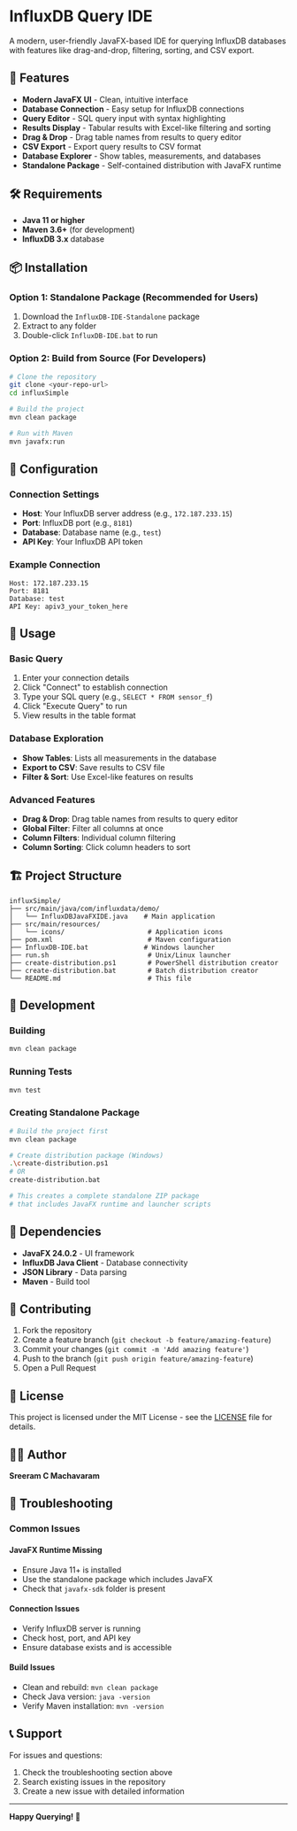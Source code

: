 # InfluxDB Query IDE

A modern, user-friendly JavaFX-based IDE for querying InfluxDB databases with features like drag-and-drop, filtering, sorting, and CSV export.

## 🚀 Features

- **Modern JavaFX UI** - Clean, intuitive interface
- **Database Connection** - Easy setup for InfluxDB connections
- **Query Editor** - SQL query input with syntax highlighting
- **Results Display** - Tabular results with Excel-like filtering and sorting
- **Drag & Drop** - Drag table names from results to query editor
- **CSV Export** - Export query results to CSV format
- **Database Explorer** - Show tables, measurements, and databases
- **Standalone Package** - Self-contained distribution with JavaFX runtime

## 🛠️ Requirements

- **Java 11 or higher**
- **Maven 3.6+** (for development)
- **InfluxDB 3.x** database

## 📦 Installation

### Option 1: Standalone Package (Recommended for Users)
1. Download the `InfluxDB-IDE-Standalone` package
2. Extract to any folder
3. Double-click `InfluxDB-IDE.bat` to run

### Option 2: Build from Source (For Developers)
```bash
# Clone the repository
git clone <your-repo-url>
cd influxSimple

# Build the project
mvn clean package

# Run with Maven
mvn javafx:run
```

## 🔧 Configuration

### Connection Settings
- **Host**: Your InfluxDB server address (e.g., `172.187.233.15`)
- **Port**: InfluxDB port (e.g., `8181`)
- **Database**: Database name (e.g., `test`)
- **API Key**: Your InfluxDB API token

### Example Connection
```
Host: 172.187.233.15
Port: 8181
Database: test
API Key: apiv3_your_token_here
```

## 📖 Usage

### Basic Query
1. Enter your connection details
2. Click "Connect" to establish connection
3. Type your SQL query (e.g., `SELECT * FROM sensor_f`)
4. Click "Execute Query" to run
5. View results in the table format

### Database Exploration
- **Show Tables**: Lists all measurements in the database
- **Export to CSV**: Save results to CSV file
- **Filter & Sort**: Use Excel-like features on results

### Advanced Features
- **Drag & Drop**: Drag table names from results to query editor
- **Global Filter**: Filter all columns at once
- **Column Filters**: Individual column filtering
- **Column Sorting**: Click column headers to sort

## 🏗️ Project Structure

```
influxSimple/
├── src/main/java/com/influxdata/demo/
│   └── InfluxDBJavaFXIDE.java    # Main application
├── src/main/resources/
│   └── icons/                     # Application icons
├── pom.xml                        # Maven configuration
├── InfluxDB-IDE.bat              # Windows launcher
├── run.sh                         # Unix/Linux launcher
├── create-distribution.ps1        # PowerShell distribution creator
├── create-distribution.bat        # Batch distribution creator
└── README.md                      # This file
```

## 🔨 Development

### Building
```bash
mvn clean package
```

### Running Tests
```bash
mvn test
```

### Creating Standalone Package
```bash
# Build the project first
mvn clean package

# Create distribution package (Windows)
.\create-distribution.ps1
# OR
create-distribution.bat

# This creates a complete standalone ZIP package
# that includes JavaFX runtime and launcher scripts
```

## 📝 Dependencies

- **JavaFX 24.0.2** - UI framework
- **InfluxDB Java Client** - Database connectivity
- **JSON Library** - Data parsing
- **Maven** - Build tool

## 🤝 Contributing

1. Fork the repository
2. Create a feature branch (`git checkout -b feature/amazing-feature`)
3. Commit your changes (`git commit -m 'Add amazing feature'`)
4. Push to the branch (`git push origin feature/amazing-feature`)
5. Open a Pull Request

## 📄 License

This project is licensed under the MIT License - see the [LICENSE](LICENSE) file for details.

## 👨‍💻 Author

**Sreeram C Machavaram**

## 🐛 Troubleshooting

### Common Issues

#### JavaFX Runtime Missing
- Ensure Java 11+ is installed
- Use the standalone package which includes JavaFX
- Check that `javafx-sdk` folder is present

#### Connection Issues
- Verify InfluxDB server is running
- Check host, port, and API key
- Ensure database exists and is accessible

#### Build Issues
- Clean and rebuild: `mvn clean package`
- Check Java version: `java -version`
- Verify Maven installation: `mvn -version`

## 📞 Support

For issues and questions:
1. Check the troubleshooting section above
2. Search existing issues in the repository
3. Create a new issue with detailed information

---

**Happy Querying! 🚀** 